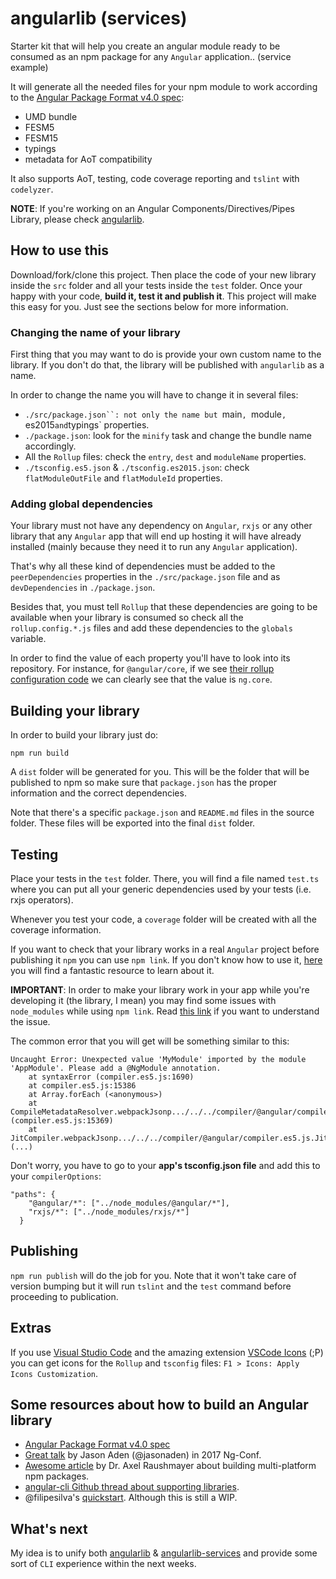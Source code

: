 # angularlib (services)

Starter kit that will help you create an angular module ready to be consumed as an npm package for any `Angular` application.. (service example)

It will generate all the needed files for your npm module to work according to the [Angular Package Format v4.0 spec](https://docs.google.com/document/d/1CZC2rcpxffTDfRDs6p1cfbmKNLA6x5O-NtkJglDaBVs/preview):

- UMD bundle
- FESM5
- FESM15
- typings
- metadata for AoT compatibility

It also supports AoT, testing, code coverage reporting and `tslint` with `codelyzer`.

**NOTE**: If you're working on an Angular Components/Directives/Pipes Library, please check [angularlib](https://github.com/robertohuertasm/angularlib).

## How to use this

Download/fork/clone this project. Then place the code of your new library inside the `src` folder and all your tests inside the `test` folder. Once your happy with your code, **build it, test it and publish it**. This project will make this easy for you. Just see the sections below for more information.

### Changing the name of your library

First thing that you may want to do is provide your own custom name to the library. If you don't do that, the library will be published with `angularlib` as a name.

In order to change the name you will have to change it in several files:

- `./src/package.json``: not only the name but `main`, `module`, `es2015` and `typings` properties.
- `./package.json`: look for the `minify` task and change the bundle name accordingly.
- All the `Rollup` files: check the `entry`, `dest` and `moduleName` properties.
- `./tsconfig.es5.json` & `./tsconfig.es2015.json`: check `flatModuleOutFile` and `flatModuleId` properties.

### Adding global dependencies

Your library must not have any dependency on `Angular`, `rxjs` or any other library that any `Angular` app that will end up hosting it will have already installed (mainly because they need it to run any `Angular` application).

That's why all these kind of dependencies must be added to the `peerDependencies` properties in the `./src/package.json` file and as `devDependencies` in `./package.json`.

Besides that, you must tell `Rollup` that these dependencies are going to be available when your library is consumed so check all the `rollup.config.*.js` files and add these dependencies to the `globals` variable.

In order to find the value of each property you'll have to look into its repository. For instance, for `@angular/core`, if we see [their rollup configuration code](https://github.com/angular/angular/blob/master/packages/core/rollup.config.js#L25) we can clearly see that the value is `ng.core`.

## Building your library

In order to build your library just do:

`npm run build`

A `dist` folder will be generated for you. This will be the folder that will be published to npm so make sure that `package.json` has the proper information and the correct dependencies.

Note that there's a specific `package.json` and `README.md` files in the source folder. These files will be exported into the final `dist` folder.

## Testing

Place your tests in the `test` folder. There, you will find a file named `test.ts` where you can put all your generic dependencies used by your tests (i.e. rxjs operators).

Whenever you test your code, a `coverage` folder will be created with all the coverage information.

If you want to check that your library works in a real `Angular` project before publishing it `npm` you can use `npm link`. If you don't know how to use it, [here](http://browsenpm.org/help#linkinganynpmpackagelocally) you will find a fantastic resource to learn about it.

**IMPORTANT**: In order to make your library work in your app while you're developing it (the library, I mean) you may find some issues with `node_modules` while using `npm link`. Read [this link](https://github.com/angular/angular-cli/wiki/stories-linked-library) if you want to understand the issue. 

The common error that you will get will be something similar to this:

```
Uncaught Error: Unexpected value 'MyModule' imported by the module 'AppModule'. Please add a @NgModule annotation.
    at syntaxError (compiler.es5.js:1690)
    at compiler.es5.js:15386
    at Array.forEach (<anonymous>)
    at CompileMetadataResolver.webpackJsonp.../../../compiler/@angular/compiler.es5.js.CompileMetadataResolver.getNgModuleMetadata (compiler.es5.js:15369)
    at JitCompiler.webpackJsonp.../../../compiler/@angular/compiler.es5.js.JitCompiler._loadModules (...)
```

Don't worry, you have to go to your **app's tsconfig.json file** and add this to your `compilerOptions`: 

```
"paths": {
    "@angular/*": ["../node_modules/@angular/*"],
    "rxjs/*": ["../node_modules/rxjs/*"]
  }
```

## Publishing

`npm run publish` will do the job for you. Note that it won't take care of version bumping but it will run `tslint` and the `test` command before proceeding to publication.

## Extras

If you use [Visual Studio Code](https://code.visualstudio.com/) and the amazing extension [VSCode Icons](https://marketplace.visualstudio.com/items?itemName=robertohuertasm.vscode-icons) (;P) you can get icons for the `Rollup` and `tsconfig` files: `F1 > Icons: Apply Icons Customization`.


## Some resources about how to build an Angular library

- [Angular Package Format v4.0 spec](https://docs.google.com/document/d/1CZC2rcpxffTDfRDs6p1cfbmKNLA6x5O-NtkJglDaBVs/preview) 
- [Great talk](https://www.youtube.com/watch?v=unICbsPGFIA&list=WL&index=7) by Jason Aden (@jasonaden) in 2017 Ng-Conf.
- [Awesome article](http://2ality.com/2017/04/setting-up-multi-platform-packages.html) by Dr. Axel Raushmayer about building multi-platform npm packages.
- [angular-cli Github thread about supporting libraries](https://github.com/angular/angular-cli/issues/6510).
- @filipesilva's [quickstart](https://github.com/filipesilva/angular-quickstart-lib). Although this is still a WIP.

## What's next

My idea is to unify both [angularlib](https://github.com/robertohuertasm/angularlib) & [angularlib-services](https://github.com/robertohuertasm/angularlib-services) and provide some sort of `CLI` experience within the next weeks.